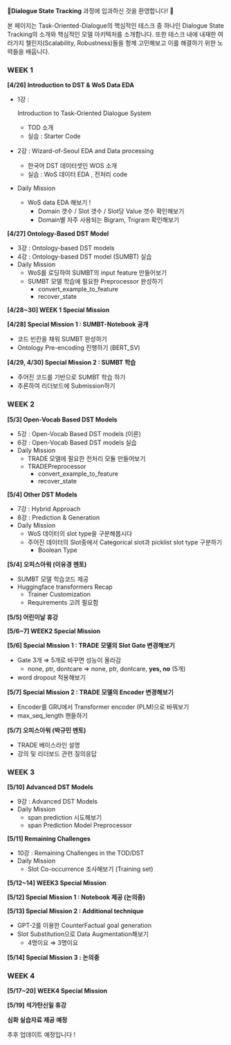 🤩**Dialogue State Tracking** 과정에 입과하신 것을 환영합니다! 🤩

본 페이지는 Task-Oriented-Dialogue의 핵심적인 테스크 중 하나인 Dialogue State Tracking의 소개와 핵심적인 모델 아키텍처를 소개합니다. 또한 테스크 내에 내재한 여러가지 챌린지(Scalability, Robustness)들을 함께 고민해보고 이를 해결하기 위한 노력들을 배웁니다. 



### WEEK 1

**[4/26] Introduction to DST & WoS Data EDA**

- 1강 : 

	 Introduction to Task-Oriented Dialogue System

	- TOD 소개
	- 실습 : Starter Code

- 2강 : Wizard-of-Seoul EDA and Data processing

	- 한국어 DST 데이터셋인 WOS 소개
	- 실습 : WoS 데이터 EDA , 전처리 code 

- Daily Mission

	- WoS data EDA 해보기 !
		- Domain 갯수 / Slot 갯수 / Slot당 Value 갯수 확인해보기
		- Domain별 자주 사용되는 Bigram, Trigram 확인해보기

 

**[4/27] Ontology-Based DST Model**

- 3강 : Ontology-based DST models
- 4강 : Ontology-based DST model (SUMBT) 실습
- Daily Mission
	- WoS를 로딩하여 SUMBT의 input feature 만들어보기
	- SUMBT 모델 학습에 필요한 Preprocessor 완성하기
		- convert_example_to_feature
		- recover_state

 

**[4/28~30] WEEK 1 Special Mission** 

 

**[4/28] Special Mission 1 : SUMBT-Notebook 공개**

- 코드 빈칸을 채워 SUMBT 완성하기
- Ontology Pre-encoding 진행하기 (BERT_SV)

 

**[4/29, 4/30] Special Mission 2 : SUMBT 학습**

- 주어진 코드를 기반으로 SUMBT 학습 하기
- 추론하여 리더보드에 Submission하기

 

### **WEEK 2** 

 **[5/3] Open-Vocab Based DST Models**

- 5강 : Open-Vocab Based DST models (이론)
- 6강 : Open-Vocab Based DST models 실습
- Daily Mission
	- TRADE 모델에 필요한 전처리 모듈 만들어보기
	- TRADEPreprocessor
		- convert_example_to_feature
		- recover_state

**[5/4] Other DST Models**

- 7강 : Hybrid Approach
- 8강 : Prediction & Generation
- Daily Mission
	- WoS 데이터의 slot type을 구분해봅시다
	- 주어진 데이터의 Slot중에서 Categorical slot과 picklist slot type 구분하기
		- Boolean Type

 

**[5/4] 오피스아워 (이유경 멘토)**

- SUMBT 모델 학습코드 제공
- Huggingface transformers Recap
	- Trainer Customization
	- Requirements 고려 필요함

 

**[5/5] 어린이날 휴강** 

**[5/6~7] WEEK2 Special Mission**

 

**[5/6] Special Mission 1 : TRADE 모델의 Slot Gate 변경해보기**

- Gate 3개 ⇒ 5개로 바꾸면 성능이 올라감
	- none, ptr, dontcare ⇒ none, ptr, dontcare, **yes, no** (5개)
- word dropout 적용해보기

 

**[5/7] Special Mission 2 : TRADE 모델의 Encoder 변경해보기**

- Encoder를 GRU에서 Transformer encoder (PLM)으로 바꿔보기
- max_seq_length 핸들하기

 

**[5/7] 오피스아워 (박규민 멘토)**

- TRADE 베이스라인 설명
- 강의 및 리더보드 관련 질의응답

 

### WEEK 3

**[5/10] Advanced DST Models**

- 9강 : Advanced DST Models
- Daily Mission
	- span prediction 시도해보기 
	- span Prediction Model Preprocessor

 

**[5/11] Remaining Challenges**

- 10강 : Remaining Challenges in the TOD/DST
- Daily Mission
	- Slot Co-occurrence 조사해보기 (Training set)

 

**[5/12~14] WEEK3 Special Mission**

**[5/12] Special Mission 1 : Notebook 제공 (논의중)**

 

**[5/13] Special Mission 2 : Additional technique**

- GPT-2를 이용한 CounterFactual goal generation
- Slot Substitution으로 Data Augmentation해보기
	- 4명이요 ⇒ 3명이요

**[5/14] Special Mission 3 : 논의중**

 

### WEEK 4

**[5/17~20] WEEK4 Special Mission**

**[5/19] 석가탄신일 휴강**

**심화 실습자료 제공 예정**

추후 업데이트 예정입니다 ! 